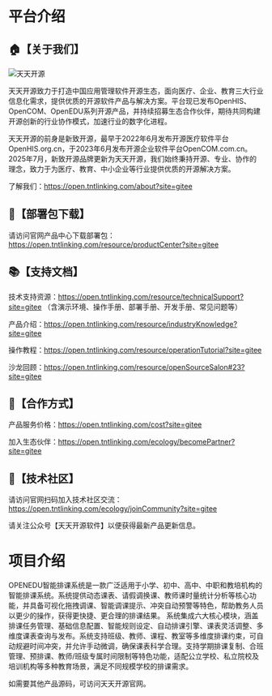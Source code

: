 # 平台介绍

## 🏠【关于我们】

![天天开源](https://open.tntlinking.com/assets/logo-b-BzFUYaRU.png) 

天天开源致⼒于打造中国应⽤管理软件开源⽣态，⾯向医疗、企业、教育三⼤⾏业信息化需求，提供优质的开源软件产品与解决⽅案。平台现已发布OpenHIS、OpenCOM、OpenEDU系列开源产品，并持续招募⽣态合作伙伴，期待共同构建开源创新的⾏业协作模式，加速⾏业的数字化进程。

天天开源的前⾝是新致开源，最早于2022年6⽉发布开源医疗软件平台OpenHIS.org.cn，于2023年6⽉发布开源企业软件平台OpenCOM.com.cn。2025年7⽉，新致开源品牌更新为天天开源，我们始终秉持开源、专业、协作的理念，致⼒于为医疗、教育、中⼩企业等⾏业提供优质的开源解决⽅案。

了解我们：https://open.tntlinking.com/about?site=gitee

## 💾【部署包下载】

请访问官网产品中心下载部署包：https://open.tntlinking.com/resource/productCenter?site=gitee

## 📚【支持文档】

技术支持资源：https://open.tntlinking.com/resource/technicalSupport?site=gitee
（含演示环境、操作手册、部署手册、开发手册、常见问题等）

产品介绍：https://open.tntlinking.com/resource/industryKnowledge?site=gitee

操作教程：https://open.tntlinking.com/resource/operationTutorial?site=gitee

沙龙回顾：https://open.tntlinking.com/resource/openSourceSalon#23?site=gitee

## 🤝【合作方式】

产品服务价格：https://open.tntlinking.com/cost?site=gitee

加入生态伙伴：https://open.tntlinking.com/ecology/becomePartner?site=gitee

## 🤗【技术社区】

请访问官网扫码加入技术社区交流：https://open.tntlinking.com/ecology/joinCommunity?site=gitee

请关注公众号【天天开源软件】以便获得最新产品更新信息。



# 项目介绍
OPENEDU智能排课系统是一款广泛适用于小学、初中、高中、中职和教培机构的智能排课系统。系统提供动态课表、请假调换课、教师课时量统计分析等核心功能，并具备可视化拖拽调课、智能调课提示、冲突自动预警等特色，帮助教务人员以更少的操作，获得更快捷、更合理的排课结果。
系统集成六大核心模块，涵盖排课任务管理、基础信息配置、智能规则设定、自动排课引擎、课表灵活调整、多维度课表查询与发布。系统支持班级、教师、课程、教室等多维度排课约束，可自动规避时间冲突，并允许手动微调，确保课表科学合理。支持学期排课复制、合班管理、预排课、教师/班级专属时间限制等特色功能，适配公立学校、私立院校及培训机构等多种教育场景，满足不同规模学校的排课需求。

如需要其他产品源码，可访问天天开源官网。


